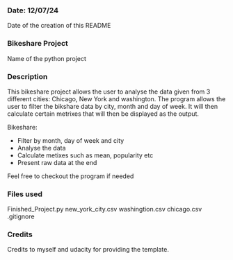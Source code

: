 

### Date: 12/07/24 
Date of the creation of this README

### Bikeshare Project
Name of the python project

### Description
This bikeshare project allows the user to analyse the data given from 3 different cities: Chicago, New York and washington. The program allows the user to filter the bikshare data by city, month and day of week. It will then calculate certain metrixes that will then be displayed as the output.

Bikeshare:
- Filter by month, day of week and city
- Analyse the data
- Calculate metixes such as mean, popularity etc
- Present raw data at the end

 Feel free to checkout the program if needed

### Files used
Finished_Project.py
new_york_city.csv
washingtion.csv
chicago.csv
.gitignore



### Credits
Credits to myself and udacity for providing the template.
